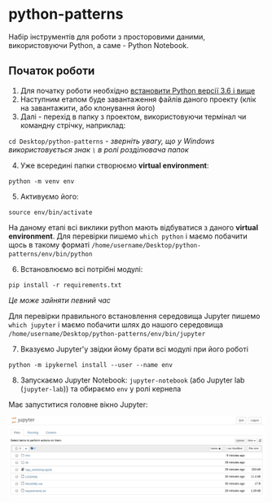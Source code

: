 # python-patterns

Набір інструментів для роботи з просторовими даними, використовуючи Python, а саме - Python Notebook.

## Початок роботи

1. Для початку роботи необхідно [встановити Python версії 3.6 і вище](https://www.python.org/)
2. Наступним етапом буде завантаження файлів даного проекту (клік на завантажити, або клонування його)
3. Далі - перехід в папку з проектом, використовуючи термінал чи командну стрічку, наприклад:

`
cd Desktop/python-patterns
`
_- зверніть увагу, що у Windows використовується знак `\` в ролі розділювача папок_

4. Уже всередині папки створюємо **virtual environment**:
```
python -m venv env
```
5. Активуємо його:
```
source env/bin/activate
```

На даному етапі всі виклики python мають відбуватися з даного **virtual environment**. Для перевірки пишемо `which python` і маємо побачити щось в такому форматі `/home/username/Desktop/python-patterns/env/bin/python`

6. Встановлюємо всі потрібні модулі:
```
pip install -r requirements.txt
```

_Це може зайняти певний час_

Для перевірки правильного встановлення середовища Jupyter пишемо `which jupyter` і маємо побачити шлях до нашого середовища `/home/username/Desktop/python-patterns/env/bin/jupyter`

7. Вказуємо Jupyter'у звідки йому брати всі модулі при його роботі
```
python -m ipykernel install --user --name env
```

8. Запускаємо Jupyter Notebook: `jupyter-notebook` (або Jupyter lab (`jupyter-lab`)) та обираємо `env` у ролі кернела


Має запуститися головне вікно Jupyter:


![Jupyter](media/jupyter.jpg "Jupyter")
